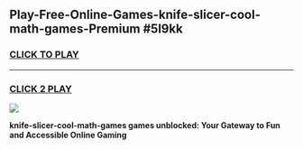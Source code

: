 
## Play-Free-Online-Games-knife-slicer-cool-math-games-Premium #5l9kk
<h3>
<a href="https://premium.freeplayer.one?title=knife-slicer-cool-math-games&ref=8M">CLICK TO PLAY</a></h3>
<hr>

<h3>
<a href="https://premium.freeplayer.one?title=knife-slicer-cool-math-games&ref=8M">CLICK 2 PLAY</a>
  
</h3>

<a href="https://premium.freeplayer.one?title=knife-slicer-cool-math-games&ref=8M"><img src="https://clearcache.store/games.png"></a>


**knife-slicer-cool-math-games games unblocked: Your Gateway to Fun and Accessible Online Gaming**
